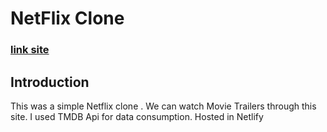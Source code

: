 # NetFlix Clone

### [link site](https://adiflix.netlify.app/)

## Introduction
 This was a simple Netflix clone . We can watch Movie Trailers through this site. I used TMDB Api for data consumption. Hosted in Netlify
